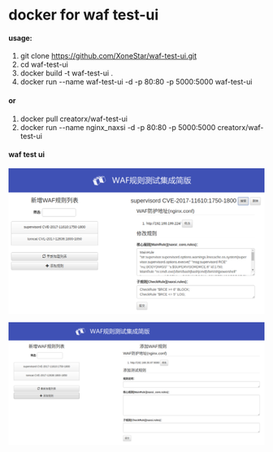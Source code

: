 # docker for waf test-ui

#### usage:
1. git clone https://github.com/XoneStar/waf-test-ui.git
2. cd waf-test-ui
3. docker build -t waf-test-ui .
4. docker run --name waf-test-ui -d -p 80:80 -p 5000:5000 waf-test-ui


#### or

1. docker pull creatorx/waf-test-ui
2. docker run --name nginx_naxsi -d -p 80:80 -p 5000:5000 creatorx/waf-test-ui


#### waf test ui
![waf test ui screenshots](images/1.png)

![waf test ui screenshots](images/2.png)